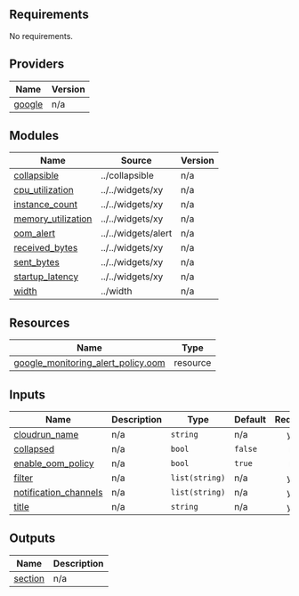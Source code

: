 <!-- BEGIN_TF_DOCS -->
## Requirements

No requirements.

## Providers

| Name | Version |
|------|---------|
| <a name="provider_google"></a> [google](#provider\_google) | n/a |

## Modules

| Name | Source | Version |
|------|--------|---------|
| <a name="module_collapsible"></a> [collapsible](#module\_collapsible) | ../collapsible | n/a |
| <a name="module_cpu_utilization"></a> [cpu\_utilization](#module\_cpu\_utilization) | ../../widgets/xy | n/a |
| <a name="module_instance_count"></a> [instance\_count](#module\_instance\_count) | ../../widgets/xy | n/a |
| <a name="module_memory_utilization"></a> [memory\_utilization](#module\_memory\_utilization) | ../../widgets/xy | n/a |
| <a name="module_oom_alert"></a> [oom\_alert](#module\_oom\_alert) | ../../widgets/alert | n/a |
| <a name="module_received_bytes"></a> [received\_bytes](#module\_received\_bytes) | ../../widgets/xy | n/a |
| <a name="module_sent_bytes"></a> [sent\_bytes](#module\_sent\_bytes) | ../../widgets/xy | n/a |
| <a name="module_startup_latency"></a> [startup\_latency](#module\_startup\_latency) | ../../widgets/xy | n/a |
| <a name="module_width"></a> [width](#module\_width) | ../width | n/a |

## Resources

| Name | Type |
|------|------|
| [google_monitoring_alert_policy.oom](https://registry.terraform.io/providers/hashicorp/google/latest/docs/resources/monitoring_alert_policy) | resource |

## Inputs

| Name | Description | Type | Default | Required |
|------|-------------|------|---------|:--------:|
| <a name="input_cloudrun_name"></a> [cloudrun\_name](#input\_cloudrun\_name) | n/a | `string` | n/a | yes |
| <a name="input_collapsed"></a> [collapsed](#input\_collapsed) | n/a | `bool` | `false` | no |
| <a name="input_enable_oom_policy"></a> [enable\_oom\_policy](#input\_enable\_oom\_policy) | n/a | `bool` | `true` | no |
| <a name="input_filter"></a> [filter](#input\_filter) | n/a | `list(string)` | n/a | yes |
| <a name="input_notification_channels"></a> [notification\_channels](#input\_notification\_channels) | n/a | `list(string)` | n/a | yes |
| <a name="input_title"></a> [title](#input\_title) | n/a | `string` | n/a | yes |

## Outputs

| Name | Description |
|------|-------------|
| <a name="output_section"></a> [section](#output\_section) | n/a |
<!-- END_TF_DOCS -->
